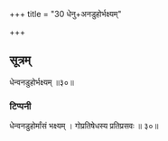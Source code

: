 +++
title = "30 धेनु+अनडुहोर्भक्ष्यम्"

+++
## सूत्रम्
धेन्वनडुहोर्भक्ष्यम् ॥३०॥  
### टिप्पनी
धेन्वनडुहोर्मांसं भक्ष्यम् । गोप्रतिषेधस्य प्रतिप्रसवः ॥  ३०॥   
